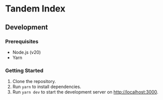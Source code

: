# Tandem Index

## Development

### Prerequisites

- Node.js (v20)
- Yarn

### Getting Started

1. Clone the repository.
2. Run `yarn` to install dependencies.
3. Run `yarn dev` to start the development server on [http://localhost:3000](http://localhost:3000).
